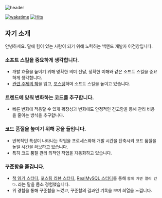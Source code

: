 ![header](https://capsule-render.vercel.app/api?type=slice&color=gradient&text=%this-is-spear%20%20&height=200&fontSize=100)
<!-- ![header](https://capsule-render.vercel.app/api?type=waving&color=auto&height=300&section=header&text=this-is-spear&fontSize=90) -->

[![wakatime](https://wakatime.com/badge/user/90b119ca-80b9-4368-a9d2-3404cc5dd55b.svg)](https://wakatime.com/@90b119ca-80b9-4368-a9d2-3404cc5dd55b)
[![Hits](https://hits.seeyoufarm.com/api/count/incr/badge.svg?url=https%3A%2F%2Fgithub.com%2FImaspear&count_bg=%239A9B9A&title_bg=%23555555&icon=&icon_color=%23E7E7E7&title=hits&edge_flat=false)](https://hits.seeyoufarm.com)

## 자기 소개

안녕하세요. 말에 힘이 있는 사람이 되기 위해 노력하는 백엔드 개발자 이건창입니다.

### 소프트 스킬을 중요하게 생각합니다.

- 개발 효율을 높이기 위해 명확한 의미 전달, 정확한 이해와 같은 소프트 스킬을 중요하게 생각합니다.
- [관련 주제의 책](https://www.notion.so/8db9702a527f4780aa91808b5ee5ef7c)을 읽고, [포스팅](https://velog.io/@this-is-spear?tag=%EC%86%8C%ED%94%84%ED%8A%B8%EC%8A%A4%ED%82%AC)하며 소프트 스킬을 높이고 있습니다.

### 트렌드에 맞춰 변화하는 코드를 추구합니다.

- 빠른 변화에 적응할 수 있게 확장성과 변화에도 안정적인 견고함을 통해 관리 비용을 줄이는 방식을 추구합니다.

### 코드 품질을 높이기 위해 공을 들입니다.

- 반복적인 특성이 나타나는 작업을 프로세스화해 개발 시간을 단축시켜 코드 품질을 높일 시간을 확보하고 있습니다. 
- 특히 코드 품질 관리 외적인 작업을 자동화하고 있습니다.

### 꾸준함을 즐깁니다.

- [책 읽기 스터디](https://github.com/Stacked-Book), [포스팅 리뷰 스터디](https://github.com/Meet-Coder-Study/posting-review/pulls?q=is%3Aclosed+is%3Apr+author%3Athis-is-spear+), [RealMySQL 스터디](https://www.notion.so/9beed6627f224c21b1cac1beb82b1d07)를 통해 `함께 가면 멀리 간다.`라는 말을 몸소 경험했습니다. 
- 위 경험을 통해 꾸준함을 느꼈고, 꾸준함의 결과인 기록을 보며 희열을 느낍니다.
